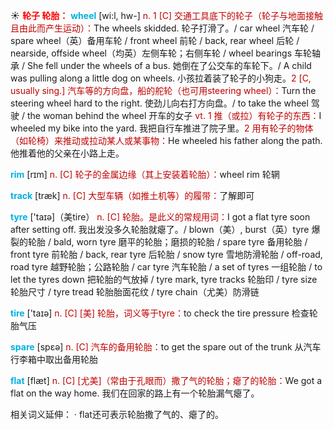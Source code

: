 ☀ <font color="red">**轮子 轮胎：**</font>
<font color="sky blue">**wheel**</font> [wi:l, hw-] 
<font color="#c00000">n. 1 [C] 交通工具底下的轮子（轮子与地面接触且由此而产生运动）：</font>The wheels skidded. 轮子打滑了。/ car wheel 汽车轮 / spare wheel（英）备用车轮 / front wheel 前轮 / back, rear wheel 后轮 / nearside, offside wheel（均英）左侧车轮；右侧车轮 / wheel bearings 车轮轴承 / She fell under the wheels of a bus. 她倒在了公交车的车轮下。/ A child was pulling along a little dog on wheels. 小孩拉着装了轮子的小狗走。<font color="#c00000">2 [C, usually sing.] 汽车等的方向盘，船的舵轮（也可用steering wheel）：</font>Turn the steering wheel hard to the right. 使劲儿向右打方向盘。/ to take the wheel 驾驶 / the woman behind the wheel 开车的女子 <font color="#c00000">vt. 1 推（或拉）有轮子的东西：</font>I wheeled my bike into the yard. 我把自行车推进了院子里。<font color="#c00000">2 用有轮子的物体（如轮椅）来推动或拉动某人或某事物：</font>He wheeled his father along the path. 他推着他的父亲在小路上走。

<font color="sky blue">**rim**</font> [rɪm]
<font color="#c00000">n. [C] 轮子的金属边缘（其上安装着轮胎）：</font>wheel rim 轮辋
           
<font color="sky blue">**track**</font> [træk] 
<font color="#c00000">n. [C] 大型车辆（如推土机等）的履带：</font>了解即可

<font color="sky blue">**tyre**</font> ['taɪə]（美tire）
<font color="#c00000">n. [C] 轮胎。是此义的常规用词：</font>I got a flat tyre soon after setting off. 我出发没多久轮胎就瘪了。/ blown（美）, burst（英）tyre 爆裂的轮胎 / bald, worn tyre 磨平的轮胎；磨损的轮胎 / spare tyre 备用轮胎 / front tyre 前轮胎 / back, rear tyre 后轮胎 / snow tyre 雪地防滑轮胎 / off-road, road tyre 越野轮胎；公路轮胎 / car tyre 汽车轮胎 / a set of tyres 一组轮胎 / to let the tyres down 把轮胎的气放掉 / tyre mark, tyre tracks 轮胎印 / tyre size 轮胎尺寸 / tyre tread 轮胎胎面花纹 / tyre chain（尤美）防滑链

<font color="sky blue">**tire**</font> ['taɪə] 
<font color="#c00000">n. [C] [美] 轮胎，词义等于tyre：</font>to check the tire pressure 检查轮胎气压

<font color="sky blue">**spare**</font> [spεə] 
<font color="#c00000">n. [C] 汽车的备用轮胎：</font>to get the spare out of the trunk 从汽车行李箱中取出备用轮胎

<font color="sky blue">**flat**</font> [flæt] 
<font color="#c00000">n. [C] [尤美]（常由于孔眼而）撒了气的轮胎；瘪了的轮胎：</font>We got a flat on the way home. 我们在回家的路上有一个轮胎漏气瘪了。

相关词义延伸：
· flat还可表示轮胎撒了气的、瘪了的。
          

